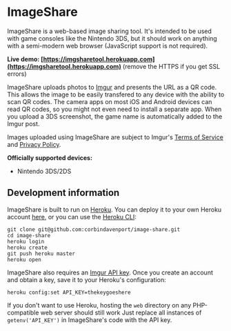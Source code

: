# ImageShare
ImageShare is a web-based image sharing tool. It's intended to be used with game consoles like the Nintendo 3DS, but it should work on anything with a semi-modern web browser (JavaScript support is not required).

**Live demo: [https://imgsharetool.herokuapp.com](https://imgsharetool.herokuapp.com)** (remove the HTTPS if you get SSL errors)

ImageShare uploads photos to [Imgur](https://imgur.com) and presents the URL as a QR code. This allows the image to be easily transfered to any device with the ability to scan QR codes. The camera apps on most iOS and Android devices can read QR codes, so you might not even need to install a separate app. When you upload a 3DS screenshot, the game name is automatically added to the Imgur post.

Images uploaded using ImageShare are subject to Imgur's [Terms of Service](https://imgur.com/tos) and [Privacy Policy](https://imgur.com/privacy).

**Officially supported devices:**
 * Nintendo 3DS/2DS

## Development information

ImageShare is built to run on [Heroku](https://heroku.com). You can deploy it to your own Heroku account [here](https://heroku.com/deploy?template=https://github.com/corbindavenport/image-share), or you can use the [Heroku CLI](https://toolbelt.heroku.com/):

```
git clone git@github.com:corbindavenport/image-share.git
cd image-share
heroku login
heroku create
git push heroku master
heroku open
```

ImageShare also requires an [Imgur API key](https://api.imgur.com/oauth2/addclient). Once you create an account and obtain a key, save it to your Heroku's configuration:

```
heroku config:set API_KEY=thekeygoeshere
```

If you don't want to use Heroku, hosting the `web` directory on any PHP-compatible web server should still work Just replace all instances of `getenv('API_KEY')` in ImageShare's code with the API key.